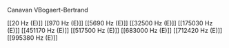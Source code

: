 Canavan VBogaert-Bertrand

[[20 Hz (E)]]
[[970 Hz (E)]]
[[5690 Hz (E)]]
[[32500 Hz (E)]]
[[175030 Hz (E)]]
[[451170 Hz (E)]]
[[517500 Hz (E)]]
[[683000 Hz (E)]]
[[712420 Hz (E)]]
[[995380 Hz (E)]]